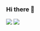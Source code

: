 ### Hi there 👋

<picture>
  <source
    srcset="https://github-readme-stats.vercel.app/api?username=wwoskie&show_icons=true&theme=tokyonight&card_width=550px"
    media="(prefers-color-scheme: dark)"
  />
  <source
    srcset="https://github-readme-stats.vercel.app/api?username=wwoskie&show_icons=true&card_width=550px"
    media="(prefers-color-scheme: light), (prefers-color-scheme: no-preference)"
  />
  <img src="https://github-readme-stats.vercel.app/api?username=wwoskie&show_icons=true&card_width=550px" />
</picture>

<picture>
    <source media="(prefers-color-scheme: dark)" srcset="https://streak-stats.demolab.com?user=wwoskie&theme=tokyonight&card_width=550px" />
    <img src="https://streak-stats.demolab.com?user=wwoskie&theme=default&card_width=550px" />
</picture>

<!--
**wwoskie/wwoskie** is a ✨ _special_ ✨ repository because its `README.md` (this file) appears on your GitHub profile.

Here are some ideas to get you started:

- 🔭 I’m currently working on ...
- 🌱 I’m currently learning ...
- 👯 I’m looking to collaborate on ...
- 🤔 I’m looking for help with ...
- 💬 Ask me about ...
- 📫 How to reach me: ...
- 😄 Pronouns: ...
- ⚡ Fun fact: ...
-->
